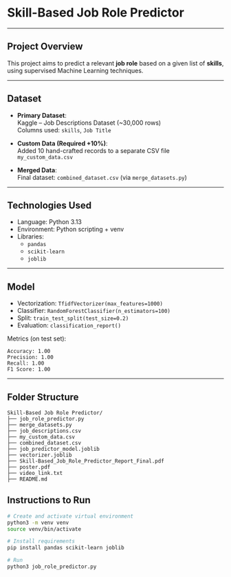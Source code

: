 # Skill-Based Job Role Predictor

---

## Project Overview

This project aims to predict a relevant **job role** based on a given list of **skills**, using supervised Machine Learning techniques.

---

## Dataset

- **Primary Dataset**:  
  Kaggle – Job Descriptions Dataset (~30,000 rows)  
  Columns used: `skills`, `Job Title`

- **Custom Data (Required +10%)**:  
  Added 10 hand-crafted records to a separate CSV file `my_custom_data.csv`

- **Merged Data**:  
  Final dataset: `combined_dataset.csv` (via `merge_datasets.py`)

---

## Technologies Used

- Language: Python 3.13
- Environment: Python scripting + venv
- Libraries:  
  - `pandas`  
  - `scikit-learn`  
  - `joblib`  

---

## Model

- Vectorization: `TfidfVectorizer(max_features=1000)`
- Classifier: `RandomForestClassifier(n_estimators=100)`
- Split: `train_test_split(test_size=0.2)`
- Evaluation: `classification_report()`

Metrics (on test set):
```
Accuracy: 1.00  
Precision: 1.00  
Recall: 1.00  
F1 Score: 1.00
```

---

## Folder Structure

```
Skill-Based Job Role Predictor/
├── job_role_predictor.py
├── merge_datasets.py
├── job_descriptions.csv
├── my_custom_data.csv
├── combined_dataset.csv
├── job_predictor_model.joblib
├── vectorizer.joblib
├── Skill-Based_Job_Role_Predictor_Report_Final.pdf
├── poster.pdf
├── video_link.txt
├── README.md
```


## Instructions to Run

```bash
# Create and activate virtual environment
python3 -m venv venv
source venv/bin/activate

# Install requirements
pip install pandas scikit-learn joblib

# Run
python3 job_role_predictor.py
```
